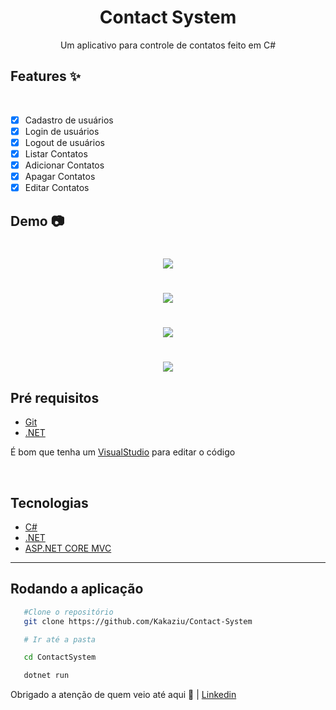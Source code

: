 <h1 align="center">Contact System</h1>
<p align="center">Um aplicativo para controle de contatos feito em C#</p>

## Features ✨
<br>

- [x] Cadastro de usuários
- [x] Login de usuários
- [x] Logout de usuários
- [x] Listar Contatos
- [x] Adicionar Contatos
- [x] Apagar Contatos
- [x] Editar Contatos 

## Demo 📷


<h1 align="center">
    <img src="./gifs/Animação.gif">
</h1>

<h1 align="center">
    <img src="./gifs/Animação2.gif">
</h1>

<h1 align="center">
    <img src="./gifs/Animação3.gif">
</h1>


<h1 align="center">
    <img src="./gifs/Animação4.gif">
</h1>

## Pré requisitos

- [Git](https://git-scm.com)
- [.NET](https://dotnet.microsoft.com/en-us/download)

É bom que tenha um [VisualStudio](https://visualstudio.microsoft.com/pt-br/downloads/) para editar o código

<br>

## Tecnologias

- [C#](https://learn.microsoft.com/pt-br/dotnet/csharp/)
- [.NET](https://dotnet.microsoft.com/pt-br/)
- [ASP.NET CORE MVC](https://dotnet.microsoft.com/pt-br/apps/aspnet/mvc)

---

## Rodando a aplicação

```bash
   #Clone o repositório
   git clone https://github.com/Kakaziu/Contact-System

   # Ir até a pasta

   cd ContactSystem

   dotnet run
```

Obrigado a atenção de quem veio até aqui 🧡 | [Linkedin](https://www.linkedin.com/in/kau%C3%A3-borba-390946235/) 
